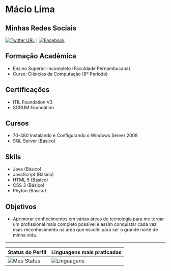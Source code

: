 # Mácio Lima

## Minhas Redes Sociais

[![Twitter URL](https://img.shields.io/badge/Twitter-1DA1F2?style=for-the-badge&logo=twitter&logoColor=white)](https://twitter.com/machelton) | [![Facebook](https://img.shields.io/badge/Facebook-1877F2?style=for-the-badge&logo=facebook&logoColor=white)](https://facebook.com/maciohelton)

## Formação Acadêmica

- Ensino Superior Incompleto (Faculdade Pernambucana)
- Curso: Ciências da Computação (8º Período)

## Certificações

- ITIL Foundation V3
- SCRUM Foundation

## Cursos

- 70-480 Instalando e Configurando o Windows Server 2008
- SQL Server (Básico)

## Skils

- Java (Básico)
- JavaScript (Básico)
- HTML 5 (Básico)
- CSS 3 (Básico)
- Phyton (Básico)

## Objetivos

- Aprimorar conhecimentos em várias áreas de tecnologia para me tornar um profissional mais completo possível e assim conquistar cada vez mais reconhecimento na área que escolhi para ser o grande norte de minha vida.

---

| Status do Perfil | Linguagens mais praticadas |
|----------------- | -------------------------- |
| ![Meu Status](https://github-readme-stats.vercel.app/api?username=maciohslima&show_icons=true&theme=dracula) | ![Linguagens](https://github-readme-stats.vercel.app/api/top-langs/?username=maciohslima&theme=dracula) |

<!-- <center>
<table align="center">
  <tr>
    <td width="500" align="center"><img src="https://github-readme-stats.vercel.app/api?username=maciohslima&show_icons=true&theme=dracula" alt="My stats"></td>
    <td width="500" align="center"><img src="https://github-readme-stats.vercel.app/api/top-langs/?username=maciohslima&theme=dracula" alt="Languages"/></td>
  </tr>
</table>
<center> -->
